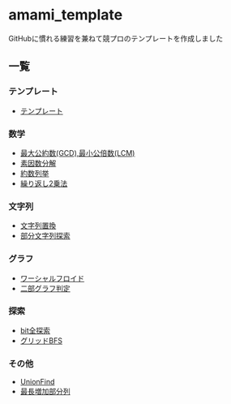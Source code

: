 # amami_template
GitHubに慣れる練習を兼ねて競プロのテンプレートを作成しました

## 一覧
### テンプレート
- [テンプレート](https://github.com/amami0522/amami_templates/blob/master/template.cpp)
### 数学
- [	最大公約数(GCD),最小公倍数(LCM)](https://github.com/amami0522/amami_templates/blob/master/GCD_LCM.cpp)
- [素因数分解](https://github.com/amami0522/amami_templates/blob/master/prime_factorization.cpp)
- [約数列挙](https://github.com/amami0522/amami_templates/blob/master/divisor.cpp)
- [繰り返し2乗法](https://github.com/amami0522/amami_templates/blob/master/powmod.cpp)
### 文字列
- [文字列置換](https://github.com/amami0522/amami_templates/blob/master/replace_string.cpp)
- [部分文字列探索](https://github.com/amami0522/amami_templates/blob/master/substring_search.cpp)
### グラフ
- [ワーシャルフロイド](https://github.com/amami0522/amami_templates/blob/master/WarshalFroid.cpp)
- [二部グラフ判定](https://github.com/amami0522/amami_templates/blob/master/is_bipartite_graph.cpp)
### 探索
- [	bit全探索](https://github.com/amami0522/amami_templates/blob/master/bit_zenntannsaku.cpp)
- [グリッドBFS](https://github.com/amami0522/amami_templates/blob/master/BFS(grid).cpp)
### その他
- [	UnionFind](https://github.com/amami0522/amami_templates/blob/master/union_find)
- [最長増加部分列](https://github.com/amami0522/amami_templates/blob/master/LIS.cpp)
